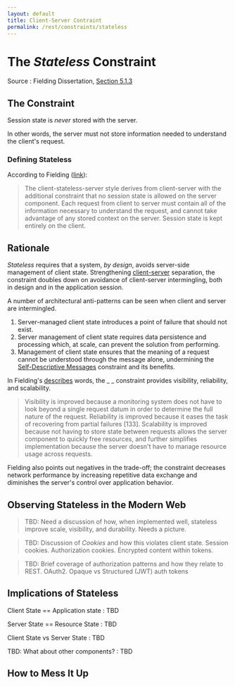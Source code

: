 ```yaml
---
layout: default
title: Client-Server Contraint
permalink: /rest/constraints/stateless
---
```


# The _Stateless_ Constraint

Source
: Fielding Dissertation, [Section 5.1.3](https://www.ics.uci.edu/~fielding/pubs/dissertation/rest_arch_style.htm#sec_5_1_3)

## The Constraint

Session state is _never_ stored with the server.

In other words, the server must not store information needed to understand the
client's request.

### Defining Stateless
According to Fielding ([link](https://www.ics.uci.edu/~fielding/pubs/dissertation/net_arch_styles.htm#sec_3_4_3)):
> The client-stateless-server style derives from client-server 
> with the additional constraint that no session state is 
> allowed on the server component. Each request from client to 
> server must contain all of the information necessary to 
> understand the request, and cannot take advantage of any 
> stored context on the server. Session state is kept entirely 
> on the client.

## Rationale

_Stateless_ requires that a system, *by design*, avoids
server-side management of client state.  Strengthening
[client-server]() separation, the constraint 
doubles down on avoidance of client-server
intermingling, both in design and in the
application session.

A number of architectural anti-patterns can be seen
when client and server are intermingled.
1. Server-managed client state introduces
a point of failure that should not exist.
2. Server management of client state requires
data persistence and processing which, at scale,
can prevent the solution from performing.
3. Management of client state ensures that
the meaning of a request cannot be understood
through the message alone, undermining the
[Self-Descriptive Messages]() constraint and
its benefits.

In Fielding's [describes]() words, the _    _ constraint provides 
visibility, reliability, and scalability.

> Visibility is improved because a monitoring system does 
> not have to look beyond a single request datum in order 
> to determine the full nature of the request. Reliability 
> is improved because it eases the task of recovering from 
> partial failures [133]. Scalability is improved because 
> not having to store state between requests allows the 
> server component to quickly free resources, and further 
> simplifies implementation because the server doesn't have 
> to manage resource usage across requests.

Fielding also points out negatives in the trade-off; the
constraint decreases network performance by increasing
repetitive data exchange and diminishes the server's
control over application behavior.

## Observing Stateless in the Modern Web

> TBD:  Need a discussion of how, when implemented well,
> stateless improve scale, visibility, and durability.
> Needs a picture.

> TBD: Discussion of *Cookies* and how this violates
> client state.  Session cookies.  Authorization
> cookies.  Encrypted content within tokens.

> TBD: Brief coverage of authorization patterns and
> how they relate to REST.  OAuth2.  Opaque vs
> Structured (JWT) auth tokens

## Implications of Stateless

Client State == Application state
: TBD

Server State == Resource State
: TBD

Client State vs Server State 
: TBD

TBD: What about other components?
: TBD

## How to Mess It Up